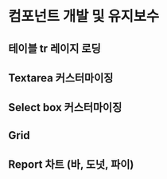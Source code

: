 # 컴포넌트 개발 및 유지보수

## 테이블 tr 레이지 로딩

## Textarea 커스터마이징

## Select box 커스터마이징

## Grid

## Report 차트 (바, 도넛, 파이)